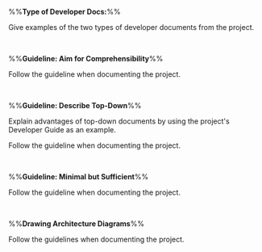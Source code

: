 %%**Type of Developer Docs:**%%

<panel type="danger" header="`W9.4a` Can explain the two types of developer docs :star:" expanded no-close>
  <include src="../../book/documentation/introduction/what/full.md" boilerplate />
  <panel header="{{glyphicon_folder_close}} Evidence" expanded>

Give examples of the two types of developer documents from the project.

  </panel>
</panel>

<br><!-- ##################################################################################################### -->

%%**Guideline: Aim for Comprehensibility**%%

<panel type="danger" header="`W9.4b` Can explain the need for comprehensibility in documents :star:" expanded no-close>
  <include src="../../book/documentation/guidelines/aimForComprehensibility/what/full.md" boilerplate />
<!-- TODO: add evidence -->
</panel>

<!-- ==================================================================================================== -->

<panel type="danger" header="`W9.4c` Can write reasonably comprehensible developer documents :star:" expanded no-close>
  <include src="../../book/documentation/guidelines/aimForComprehensibility/how/full.md" boilerplate />
  <panel header="{{glyphicon_folder_close}} Evidence" expanded>

Follow the guideline when documenting the project.

  </panel>
</panel>

<br><!-- ##################################################################################################### -->

%%**Guideline: Describe Top-Down**%%

<panel type="warning" header="`W9.4d` Can distinguish between top-down and bottom up documentation :star::star:" expanded no-close>
  <include src="../../book/documentation/guidelines/goTopDown/what/full.md" boilerplate />
<!-- TODO: add evidence -->
</panel>

<!-- ==================================================================================================== -->

<panel type="warning" header="`W9.4e` Can explain the advantages of top-down documentation :star::star:" expanded no-close>
  <include src="../../book/documentation/guidelines/goTopDown/why/full.md" boilerplate />
  <panel header="{{glyphicon_folder_close}} Evidence" expanded>

Explain advantages of top-down documents by using the project's Developer Guide as an example.

  </panel>
</panel>

<!-- ==================================================================================================== -->

<panel type="warning" header="`W9.4f` Can write documentation in a top-down manner :star::star:" expanded no-close>
  <include src="../../book/documentation/guidelines/goTopDown/how/full.md" boilerplate />
  <panel header="{{glyphicon_folder_close}} Evidence" expanded>

Follow the guideline when documenting the project.

  </panel>
</panel>

<br><!-- ##################################################################################################### -->

%%**Guideline: Minimal but Sufficient**%%

<panel type="info" header="`W9.4g` Can explain documentation should be minimal yet sufficient :star::star::star:" expanded no-close>
  <include src="../../book/documentation/guidelines/documentMinimally/what/full.md" boilerplate />
<!-- TODO: add evidence -->
</panel>

<!-- ==================================================================================================== -->

<panel type="info" header="`W9.4h` Can write minimal yet sufficient documentation :star::star::star:" expanded no-close>
  <include src="../../book/documentation/guidelines/documentMinimally/how/full.md" boilerplate />
  <panel header="{{glyphicon_folder_close}} Evidence" expanded>

Follow the guideline when documenting the project.

  </panel>
</panel>

<br><!-- ##################################################################################################### -->

%%**Drawing Architecture Diagrams**%%

<panel type="info" header="`W9.4i` Can draw architecture diagrams :star::star::star:" expanded no-close>
  <include src="../../book/architecture/architectureDiagrams/drawing/full.md" boilerplate />
  <panel header="{{glyphicon_folder_close}} Evidence" expanded>

Follow the guidelines when documenting the project.

  </panel>
</panel>
